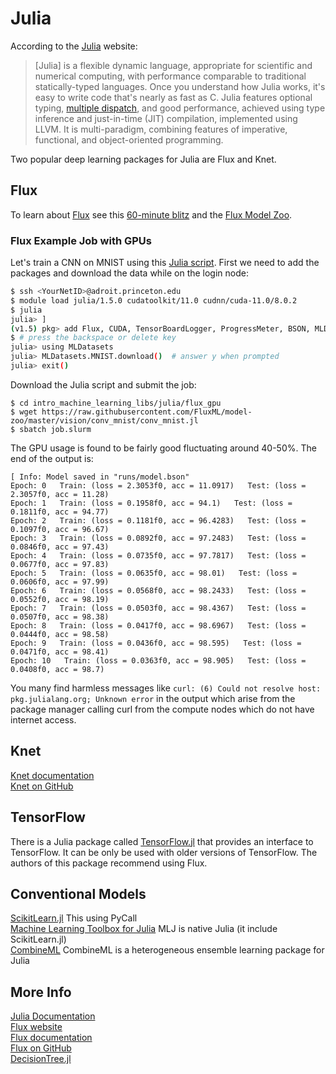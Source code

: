 # Julia

According to the [Julia](https://docs.julialang.org/en/v1/) website:

> [Julia] is a flexible dynamic language, appropriate for scientific and numerical computing, with performance comparable to traditional statically-typed languages. Once you understand how Julia works, it's easy to write code that's nearly as fast as C. Julia features optional typing, [multiple dispatch](https://en.wikipedia.org/wiki/Multiple_dispatch), and good performance, achieved using type inference and just-in-time (JIT) compilation, implemented using LLVM. It is multi-paradigm, combining features of imperative, functional, and object-oriented programming.

Two popular deep learning packages for Julia are Flux and Knet.

## Flux

To learn about [Flux](https://fluxml.ai/Flux.jl/stable/) see this [60-minute blitz](https://github.com/FluxML/model-zoo/blob/master/tutorials/60-minute-blitz/60-minute-blitz.jl) and the [Flux Model Zoo](https://github.com/FluxML/model-zoo/).

### Flux Example Job with GPUs

Let's train a CNN on MNIST using this [Julia script](https://github.com/FluxML/model-zoo/blob/master/vision/conv_mnist/conv_mnist.jl). First we need to add the packages and download the data while on the login node:

```bash
$ ssh <YourNetID>@adroit.princeton.edu
$ module load julia/1.5.0 cudatoolkit/11.0 cudnn/cuda-11.0/8.0.2
$ julia
julia> ]
(v1.5) pkg> add Flux, CUDA, TensorBoardLogger, ProgressMeter, BSON, MLDatasets
$ # press the backspace or delete key
julia> using MLDatasets
julia> MLDatasets.MNIST.download()  # answer y when prompted
julia> exit()
```

Download the Julia script and submit the job:

```
$ cd intro_machine_learning_libs/julia/flux_gpu
$ wget https://raw.githubusercontent.com/FluxML/model-zoo/master/vision/conv_mnist/conv_mnist.jl
$ sbatch job.slurm
```

The GPU usage is found to be fairly good fluctuating around 40-50%. The end of the output is:

```
[ Info: Model saved in "runs/model.bson"
Epoch: 0   Train: (loss = 2.3053f0, acc = 11.0917)   Test: (loss = 2.3057f0, acc = 11.28)
Epoch: 1   Train: (loss = 0.1958f0, acc = 94.1)   Test: (loss = 0.1811f0, acc = 94.77)
Epoch: 2   Train: (loss = 0.1181f0, acc = 96.4283)   Test: (loss = 0.1097f0, acc = 96.67)
Epoch: 3   Train: (loss = 0.0892f0, acc = 97.2483)   Test: (loss = 0.0846f0, acc = 97.43)
Epoch: 4   Train: (loss = 0.0735f0, acc = 97.7817)   Test: (loss = 0.0677f0, acc = 97.83)
Epoch: 5   Train: (loss = 0.0635f0, acc = 98.01)   Test: (loss = 0.0606f0, acc = 97.99)
Epoch: 6   Train: (loss = 0.0568f0, acc = 98.2433)   Test: (loss = 0.0552f0, acc = 98.19)
Epoch: 7   Train: (loss = 0.0503f0, acc = 98.4367)   Test: (loss = 0.0507f0, acc = 98.38)
Epoch: 8   Train: (loss = 0.0417f0, acc = 98.6967)   Test: (loss = 0.0444f0, acc = 98.58)
Epoch: 9   Train: (loss = 0.0436f0, acc = 98.595)   Test: (loss = 0.0471f0, acc = 98.41)
Epoch: 10   Train: (loss = 0.0363f0, acc = 98.905)   Test: (loss = 0.0408f0, acc = 98.7)
```

You many find harmless messages like `curl: (6) Could not resolve host: pkg.julialang.org; Unknown error` in the output which arise from the package manager calling curl from the compute nodes which do not have internet access.

## Knet

[Knet documentation](https://denizyuret.github.io/Knet.jl/latest/)  
[Knet on GitHub](https://github.com/denizyuret/Knet.jl) 

## TensorFlow

There is a Julia package called [TensorFlow.jl](https://github.com/malmaud/TensorFlow.jl) that provides an interface to TensorFlow. It can be only be used with older versions of TensorFlow. The authors of this package recommend using Flux.

## Conventional Models

[ScikitLearn.jl](https://github.com/cstjean/ScikitLearn.jl) This using PyCall  
[Machine Learning Toolbox for Julia](https://github.com/alan-turing-institute/MLJ.jl) MLJ is native Julia (it include ScikitLearn.jl)  
[CombineML](https://github.com/ppalmes/CombineML.jl) CombineML is a heterogeneous ensemble learning package for Julia

## More Info

[Julia Documentation](https://docs.julialang.org/en/v1/)  
[Flux website](https://fluxml.ai/)  
[Flux documentation](https://fluxml.ai/Flux.jl/stable/)  
[Flux on GitHub](https://github.com/FluxML/Flux.jl)   
[DecisionTree.jl](https://github.com/bensadeghi/DecisionTree.jl)


